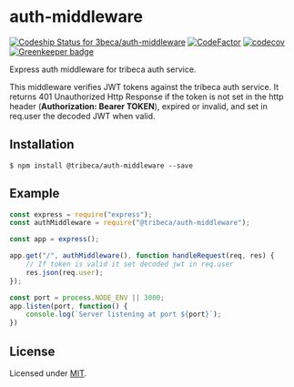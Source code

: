 # auth-middleware

[![Codeship Status for 3beca/auth-middleware](https://app.codeship.com/projects/5189faa0-0a39-0137-f8a4-0aa1d68286f3/status?branch=master)](https://app.codeship.com/projects/326179)
[![CodeFactor](https://www.codefactor.io/repository/github/3beca/auth-middleware/badge)](https://www.codefactor.io/repository/github/3beca/auth-middleware)
[![codecov](https://codecov.io/gh/3beca/auth-middleware/branch/master/graph/badge.svg)](https://codecov.io/gh/3beca/auth-middleware)
[![Greenkeeper badge](https://badges.greenkeeper.io/3beca/auth-middleware.svg)](https://greenkeeper.io/)

Express auth middleware for tribeca auth service.

This middleware verifies JWT tokens against the tribeca auth service. It returns 401 Unauthorized Http Response if the token is not set in the http header (**Authorization: Bearer TOKEN**), expired or invalid, and set in req.user the decoded JWT when valid.

## Installation

```
$ npm install @tribeca/auth-middleware --save
```

## Example

```js
const express = require("express");
const authMiddleware = require("@tribeca/auth-middleware");

const app = express();

app.get("/", authMiddleware(), function handleRequest(req, res) {
    // If token is valid it set decoded jwt in req.user
    res.json(req.user);
});

const port = process.NODE_ENV || 3000;
app.listen(port, function() {
    console.log(`Server listening at port ${port}`);
})
```

## License
Licensed under [MIT](./LICENSE).